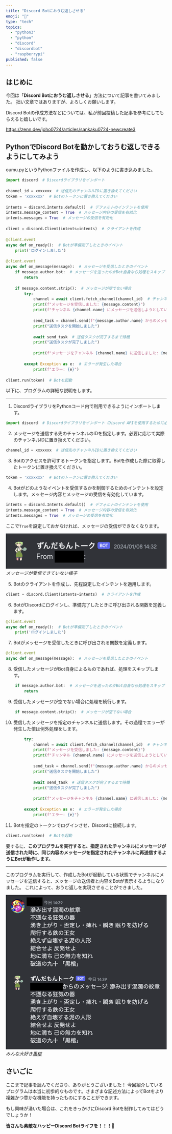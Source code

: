 ```yaml
---
title: "Discord Botにおうむ返しさせる"
emoji: "🦜"
type: "tech"
topics:
  - "python3"
  - "python"
  - "discord"
  - "discordbot"
  - "raspberrypi"
published: false
---
```


## はじめに

今回は「**Discord Botにおうむ返しさせる**」方法について記事を書いてみました。
拙い文章ではありますが、よろしくお願いします。

Discord Botの作成方法などについては、私が前回投稿した記事を参考にしてもらえると嬉しいです。

https://zenn.dev/joho0724/articles/sankaku0724-newcreate3

## PythonでDiscord Botを動かしておうむ返しできるようにしてみよう

oumu.pyというPythonファイルを作成し、以下のように書き込みました。

```py:oumu.py
import discord  # Discordライブラリをインポート

channel_id = xxxxxxx  # 送信先のチャンネルIDに置き換えてください
token = 'xxxxxxx'  # Botのトークンに置き換えてください

intents = discord.Intents.default()  # デフォルトのインテントを使用
intents.message_content = True  # メッセージ内容の受信を有効化
intents.messages = True  # メッセージの受信を有効化

client = discord.Client(intents=intents)  # クライアントを作成

@client.event
async def on_ready():  # Botが準備完了したときのイベント
    print('ログインしました')

@client.event
async def on_message(message):  # メッセージを受信したときのイベント
    if message.author.bot:  # メッセージを送ったのがBot自身なら処理をスキップ
        return

    if message.content.strip():  # メッセージが空でない場合
        try:
            channel = await client.fetch_channel(channel_id)  # チャンネルを取得
            print(f"メッセージを受信しました: {message.content}")
            print(f"チャンネル {channel.name} にメッセージを送信しようとしています: {message.content}")

            send_task = channel.send(f"{message.author.name} からのメッセージ: {message.content}")  # メッセージを送信
            print("送信タスクを開始しました")

            await send_task  # 送信タスクが完了するまで待機
            print("送信タスクが完了しました")

            print(f"メッセージをチャンネル {channel.name} に送信しました: {message.content}")

        except Exception as e:  # エラーが発生した場合
            print(f"エラー: {e}")

client.run(token)  # Botを起動

```

以下に、プログラムの詳細な説明をします。

-----
1. DiscordライブラリをPythonコード内で利用できるようにインポートします。

```py
import discord  # Discordライブラリをインポート（Discord APIを使用するために必要）
```


2. メッセージを送信する先のチャンネルのIDを指定します。必要に応じて実際のチャンネルIDに置き換えてください。

```py
channel_id = xxxxxxx  # 送信先のチャンネルIDに置き換えてください
```

3. Botのアクセスを許可するトークンを指定します。Botを作成した際に取得したトークンに置き換えてください。

```py
token = 'xxxxxxx'  # Botのトークンに置き換えてください
```

4. Botがどのようなイベントを受信するかを制御するためのインテントを設定します。メッセージ内容とメッセージの受信を有効化しています。

```py
intents = discord.Intents.default()  # デフォルトのインテントを使用
intents.message_content = True  # メッセージ内容の受信を有効化
intents.messages = True  # メッセージの受信を有効化
```

ここで`True`を設定しておかなければ、メッセージの受信ができなくなります。

![](/images/sankaku7/shokika.png)
*メッセージが受信できていない様子*


5. Botのクライアントを作成し、先程設定したインテントを適用します。

```py
client = discord.Client(intents=intents)  # クライアントを作成
```

6. BotがDiscordにログインし、準備完了したときに呼び出される関数を定義します。

```py
@client.event
async def on_ready():  # Botが準備完了したときのイベント
    print('ログインしました')
```

7. Botがメッセージを受信したときに呼び出される関数を定義します。

```py
@client.event
async def on_message(message):  # メッセージを受信したときのイベント
```

8. 受信したメッセージがBot自身によるものであれば、処理をスキップします。

```py
    if message.author.bot:  # メッセージを送ったのがBot自身なら処理をスキップ
        return
```

9. 受信したメッセージが空でない場合に処理を続行します。

```py
    if message.content.strip():  # メッセージが空でない場合
```
10. 受信したメッセージを指定のチャンネルに送信します。その過程でエラーが発生した倍は例外処理をします。

```py
        try:
            channel = await client.fetch_channel(channel_id)  # チャンネルを取得
            print(f"メッセージを受信しました: {message.content}")
            print(f"チャンネル {channel.name} にメッセージを送信しようとしています: {message.content}")

            send_task = channel.send(f"{message.author.name} からのメッセージ: {message.content}")  # メッセージを送信
            print("送信タスクを開始しました")

            await send_task  # 送信タスクが完了するまで待機
            print("送信タスクが完了しました")

            print(f"メッセージをチャンネル {channel.name} に送信しました: {message.content}")

        except Exception as e:  # エラーが発生した場合
            print(f"エラー: {e}")
```

11. Botを指定のトークンでログインさせ、Discordに接続します。

```py
client.run(token)  # Botを起動
```

要するに、**このプログラムを実行すると、指定されたチャンネルにメッセージが送信された時に、同じ内容のメッセージを指定されたチャンネルに再送信するようにBotが動作します。**

-----


このプログラムを実行して、作成したBotが起動している状態でチャンネルにメッセージを送信すると、メッセージの送信者と内容をBotが表示するようになりました。
これによって、おうむ返しを実現させることができました。

![](/images/sankaku7/oumu.png)
*みんな大好き[黒棺](https://www.shonenjump.com/j/rensai/list/bleach.html)*

## さいごに
ここまで記事を読んでくださり、ありがとうございました！
今回紹介しているプログラムは本当に初歩的なものです。さまざまな記述方法によってBotをより複雑かつ豊かな機能を持ったものにすることができます。

もし興味が湧いた場合は、これをきっかけにDiscord Botを制作してみてはどうでしょうか！

**皆さんも素敵なハッピーDiscord Botライフを！！！🌸**
